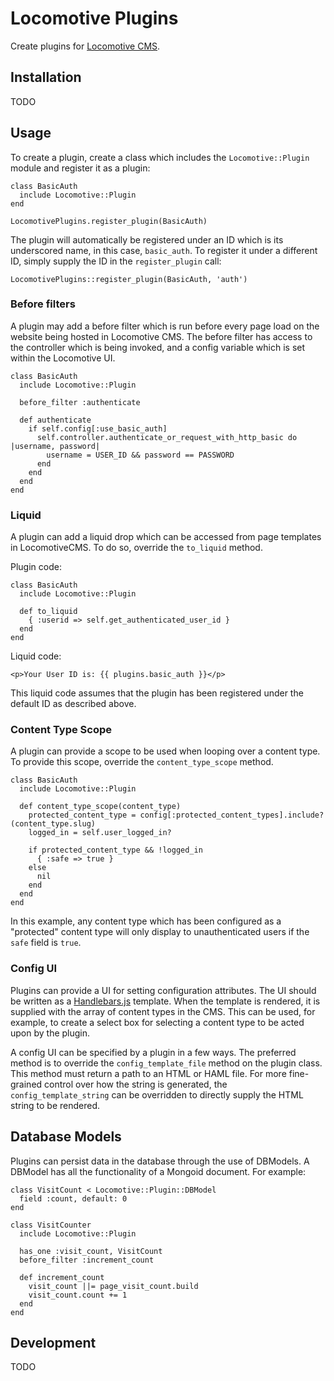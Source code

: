 
# Locomotive Plugins

Create plugins for [Locomotive CMS](http://locomotivecms.com/).


## Installation

TODO


## Usage

To create a plugin, create a class which includes the `Locomotive::Plugin`
module and register it as a plugin:

    class BasicAuth
      include Locomotive::Plugin
    end

    LocomotivePlugins.register_plugin(BasicAuth)

The plugin will automatically be registered under an ID which is its
underscored name, in this case, `basic_auth`. To register it under a
different ID, simply supply the ID in the `register_plugin` call:

    LocomotivePlugins::register_plugin(BasicAuth, 'auth')

### Before filters

A plugin may add a before filter which is run before every page load on the
website being hosted in Locomotive CMS. The before filter has access to the
controller which is being invoked, and a config variable which is set within
the Locomotive UI.

    class BasicAuth
      include Locomotive::Plugin

      before_filter :authenticate

      def authenticate
        if self.config[:use_basic_auth]
          self.controller.authenticate_or_request_with_http_basic do |username, password|
            username = USER_ID && password == PASSWORD
          end
        end
      end
    end

### Liquid

A plugin can add a liquid drop which can be accessed from page templates in
LocomotiveCMS. To do so, override the `to_liquid` method.

Plugin code:

    class BasicAuth
      include Locomotive::Plugin

      def to_liquid
        { :userid => self.get_authenticated_user_id }
      end
    end

Liquid code:

    <p>Your User ID is: {{ plugins.basic_auth }}</p>

This liquid code assumes that the plugin has been registered under the default
ID as described above.

### Content Type Scope

A plugin can provide a scope to be used when looping over a content type. To provide this scope, override the `content_type_scope` method.

    class BasicAuth
      include Locomotive::Plugin

      def content_type_scope(content_type)
        protected_content_type = config[:protected_content_types].include?(content_type.slug)
        logged_in = self.user_logged_in?

        if protected_content_type && !logged_in
          { :safe => true }
        else
          nil
        end
      end
    end

In this example, any content type which has been configured as a "protected"
content type will only display to unauthenticated users if the `safe` field is
`true`.

### Config UI

Plugins can provide a UI for setting configuration attributes. The UI should be
written as a [Handlebars.js](http://handlebarsjs.com/) template. When the
template is rendered, it is supplied with the array of content types in the
CMS. This can be used, for example, to create a select box for selecting a
content type to be acted upon by the plugin.

A config UI can be specified by a plugin in a few ways. The preferred method is
to override the  `config_template_file` method on the plugin class. This method
must return a path to an HTML or HAML file. For more fine-grained control over
how the string is generated, the `config_template_string` can be overridden to
directly supply the HTML string to be rendered.

## Database Models

Plugins can persist data in the database through the use of DBModels. A DBModel
has all the functionality of a Mongoid document. For example:

    class VisitCount < Locomotive::Plugin::DBModel
      field :count, default: 0
    end

    class VisitCounter
      include Locomotive::Plugin

      has_one :visit_count, VisitCount
      before_filter :increment_count

      def increment_count
        visit_count ||= page_visit_count.build
        visit_count.count += 1
      end
    end

## Development

TODO
